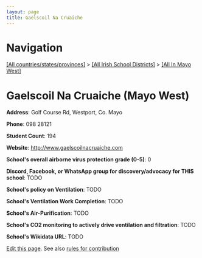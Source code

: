 ```yaml
---
layout: page
title: Gaelscoil Na Cruaiche
---
```

# Navigation

[[All countries/states/provinces]](../../..) > [[All Irish School Districts]](../..) > [[All In Mayo West]](..)

# Gaelscoil Na Cruaiche (Mayo West)

**Address**: Golf Course Rd, Westport, Co. Mayo

**Phone**: 098 28121

**Student Count**: 194

**Website**: <http://www.gaelscoilnacruaiche.com>

**School's overall airborne virus protection grade (0-5)**: 0

**Discord, Facebook, or WhatsApp group for discovery/advocacy for THIS school**: TODO

**School's policy on Ventilation**: TODO

**School's Ventilation Work Completion**: TODO

**School's Air-Purification**: TODO

**School's CO2 monitoring to actively drive ventilation and filtration**: TODO

**School's Wikidata URL**: TODO


[Edit this page](https://github.com/ventilate-schools/Ireland/edit/main/./Mayo_West/Gaelscoil_Na_Cruaiche.md). See also [rules for contribution](../../../contribution-rules/)